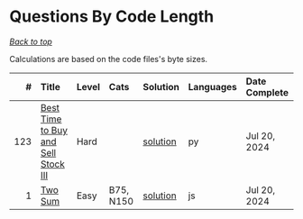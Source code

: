 # Questions By Code Length

*[Back to top](<../README.md>)*

Calculations are based on the code files's byte sizes.

|   # | Title                                                                                                      | Level   | Cats      | Solution                                                   | Languages   | Date Complete   |
|----:|:-----------------------------------------------------------------------------------------------------------|:--------|:----------|:-----------------------------------------------------------|:------------|:----------------|
| 123 | [Best Time to Buy and Sell Stock III](<https://leetcode.com/problems/best-time-to-buy-and-sell-stock-iii>) | Hard    |           | [solution](<_123. Best Time to Buy and Sell Stock III.md>) | py          | Jul 20, 2024    |
|   1 | [Two Sum](<https://leetcode.com/problems/two-sum>)                                                         | Easy    | B75, N150 | [solution](<_1. Two Sum.md>)                               | js          | Jul 20, 2024    |